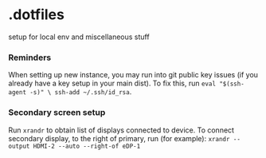 # .dotfiles
setup for local env and miscellaneous stuff 

### Reminders
When setting up new instance, you may run into git public key issues (if you already have a key setup in your main dist).
To fix this, run `eval "$(ssh-agent -s)" \ ssh-add ~/.ssh/id_rsa`. 

### Secondary screen setup
Run `xrandr` to obtain list of displays connected to device. 
To connect secondary display, to the right of primary, run (for example):
`xrandr --output HDMI-2 --auto --right-of eDP-1`

 
